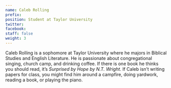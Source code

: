 ```yaml
---
name: Caleb Rolling
prefix: 
position: Student at Taylor University
twitter: 
facebook: 
staff: false
weight: 3
---
```


Caleb Rolling is a sophomore at Taylor University where he majors in Biblical Studies and English Literature. He is passionate about congregational singing, church camp, and drinking coffee. If there is one book he thinks you should read, it’s *Surprised by Hope by N.T. Wright*. If Caleb isn’t writing papers for class, you might find him around a campfire, doing yardwork, reading a book, or playing the piano.

